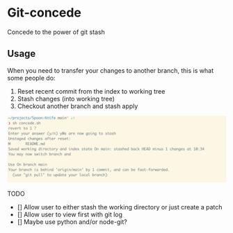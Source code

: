 # Git-concede

Concede to the power of git stash

## Usage

When you need to transfer your changes to another branch, this is what some people do:

1. Reset recent commit from the index to working tree
2. Stash changes (into working tree)
3. Checkout another branch and stash apply


![Screen Shot](./screenshot.png)

TODO 
 - [] Allow user to either stash the working directory or just create a patch
 - [] Allow user to view first with git log
 - [] Maybe use python and/or node-git?
